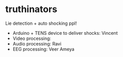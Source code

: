 # truthinators
Lie detection + auto shocking ppl!

- Arduino + TENS device to deliver shocks: Vincent
- Video processing: 
- Audio processing: Ravi
- EEG processing: Veer Ameya
